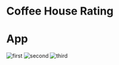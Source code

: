 # Coffee House Rating


# App
![first](https://user-images.githubusercontent.com/106172218/213034772-8ab17813-c2c5-4397-a10a-dfa3b8f155a7.jpg)
![second](https://user-images.githubusercontent.com/106172218/213034780-d8e4bd48-394f-49cc-873d-2043a33fb3cd.jpg)
![third](https://user-images.githubusercontent.com/106172218/213034787-6590da5c-8ae3-4aab-b90c-15654a86cbdb.jpg)
